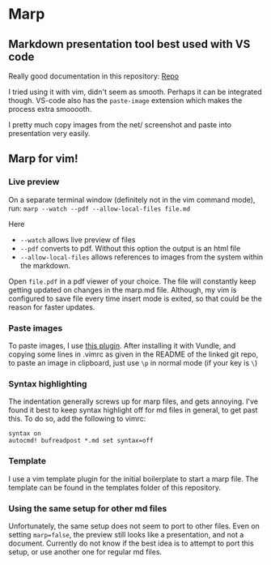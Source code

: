 # Marp
## Markdown presentation tool best used with VS code

Really good documentation in this repository: [Repo](https://gist.github.com/yhatt/a7d33a306a87ff634df7bb96aab058b5)

I tried using it with vim, didn't seem as smooth. Perhaps it can be integrated though. 
VS-code also has the `paste-image` extension which makes the process extra smooooth. 

I pretty much copy images from the net/ screenshot and paste into presentation very easily. 

## Marp for vim!

### Live preview
On a separate terminal window (definitely not in the vim command mode), run:
```marp --watch --pdf --allow-local-files file.md```

Here
- `--watch` allows live preview of files
- `--pdf` converts to pdf. Without this option the output is an html file
- `--allow-local-files` allows references to images from the system within the markdown.

Open `file.pdf` in a pdf viewer of your choice. The file will constantly keep getting updated on changes in the marp.md file. Although, my vim is configured to save file every time insert mode is exited, so that could be the reason for faster updates.

### Paste images
To paste images, I use [this plugin](https://github.com/ferrine/md-img-paste.vim). After installing it with Vundle, and copying some lines in .vimrc as given in the README of the linked git repo, to paste an image in clipboard, just use `\p` in normal mode (if your <leader> key is `\`)

### Syntax highlighting
The indentation generally screws up for marp files, and gets annoying. I've found it best to keep syntax highlight off for md files in general, to get past this. To do so, add the following to vimrc:

```
syntax on
autocmd! bufreadpost *.md set syntax=off
```

### Template
I use a vim template plugin for the initial boilerplate to start a marp file. The template can be found in the templates folder of this repository.

### Using the same setup for other md files
Unfortunately, the same setup does not seem to port to other files. Even on setting `marp=false`, the preview still looks like a presentation, and not a document. Currently do not know if the best idea is to attempt to port this setup, or use another one for regular md files.
